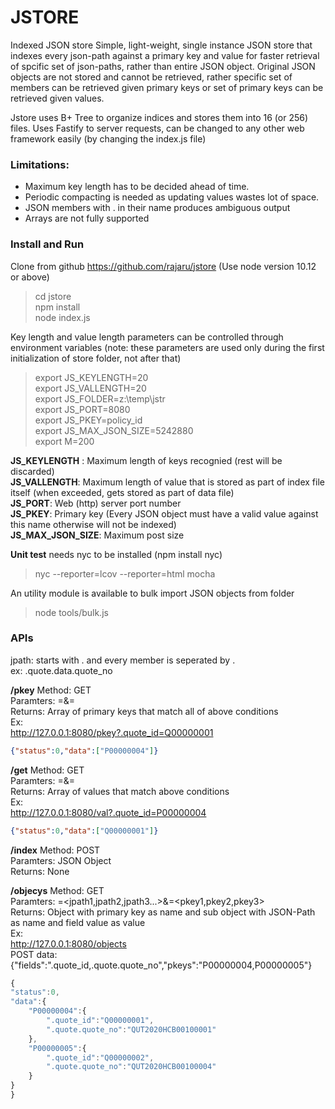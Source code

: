 # JSTORE
Indexed JSON store
Simple, light-weight, single instance JSON store that indexes every json-path against a primary key and value for faster retrieval of spcific set of json-paths, rather than entire JSON object.
Original JSON objects are not stored and cannot be retrieved, rather specific set of members can be retrieved given primary keys or set of primary keys can be retrieved given values.

Jstore uses B+ Tree to organize indices and stores them into 16 (or 256) files.
Uses Fastify to server requests, can be changed to any other web framework easily (by changing the index.js file)

### Limitations:
- Maximum key length has to be decided ahead of time.
- Periodic compacting is needed as updating values wastes lot of space.
- JSON members with . in their name produces ambiguous output
- Arrays are not fully supported

### Install and Run
Clone from github https://github.com/rajaru/jstore
(Use node version 10.12 or above)
> cd jstore  
npm install  
node index.js  

Key length and value length parameters can be controlled through environment variables (note: these parameters are used only during the first initialization of store folder, not after that)
> export JS_KEYLENGTH=20  
export JS_VALLENGTH=20  
export JS_FOLDER=z:\temp\jstr  
export JS_PORT=8080  
export JS_PKEY=policy_id  
export JS_MAX_JSON_SIZE=5242880  
export M=200  

**JS_KEYLENGTH** : Maximum length of keys recognied (rest will be discarded)  
**JS_VALLENGTH**: Maximum length  of value that is stored as part of index file itself (when exceeded, gets stored as part of data file)  
**JS_PORT**: Web (http) server port number  
**JS_PKEY**: Primary key (Every JSON object must have a valid value against this name otherwise will not be indexed)  
**JS_MAX_JSON_SIZE**: Maximum post size  

**Unit test** needs nyc to be installed (npm install nyc)  
> nyc --reporter=lcov --reporter=html mocha  

An utility module is available to bulk import JSON objects from folder  
> node tools/bulk.js <store-folder> <primary-key> <data-folder>  

### APIs
jpath: starts with . and every member is seperated by .  
ex: .quote.data.quote_no

**/pkey**
Method: GET  
Paramters: <jpath1>=<value1>&<jpath2>=<value2>  
Returns: Array of primary keys that match all of above conditions  
Ex:  
http://127.0.0.1:8080/pkey?.quote_id=Q00000001  
```json
{"status":0,"data":["P00000004"]}
```

**/get**
Method: GET  
Paramters: <jpath1>=<pkey1>&<jpath2>=<pkey2>  
Returns: Array of values that match above conditions  
Ex:  
http://127.0.0.1:8080/val?.quote_id=P00000004
```json
{"status":0,"data":["Q00000001"]}
```

**/index**
Method: POST  
Paramters: JSON Object  
Returns: None  

**/objecys**
Method: GET  
Paramters: <fields>=<jpath1,jpath2,jpath3...>&<pkeys>=<pkey1,pkey2,pkey3>  
Returns: Object with primary key as name and sub object with JSON-Path as name and field value as value  
Ex:  
http://127.0.0.1:8080/objects  
POST data: {"fields":".quote_id,.quote.quote_no","pkeys":"P00000004,P00000005"}  
```javascript
{
"status":0,
"data":{
    "P00000004":{
        ".quote_id":"Q00000001",
        ".quote.quote_no":"QUT2020HCB00100001"
    },
    "P00000005":{
        ".quote_id":"Q00000002",
        ".quote.quote_no":"QUT2020HCB00100004"
    }
}
}
```
